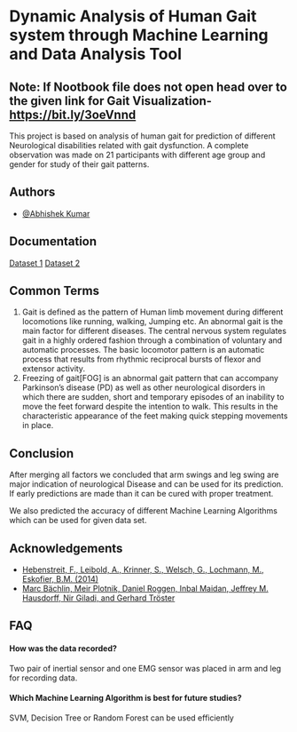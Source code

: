 # Dynamic Analysis of Human Gait system through Machine Learning and Data Analysis Tool  
## Note: If Nootbook file does not open head over to the given link for Gait Visualization-https://bit.ly/3oeVnnd

This project is based on analysis of human gait for prediction of different Neurological disabilities related with gait dysfunction.
A complete observation was made on 21 participants with different age group and gender for study of their gait patterns.

## Authors

- [@Abhishek Kumar](https://www.github.com/imabhi241)


## Documentation

[Dataset 1](https://drive.google.com/file/d/1RJ61RvPTUiW51z1Ok4OJdbaEoWhr95ZF/view?usp=sharing)
[Dataset 2](https://drive.google.com/file/d/1gC5iiZM9-A_a0_9x29eDBw9qMCljv4Vy/view?usp=sharing)


## Common Terms 
1. Gait is defined as the pattern of Human limb movement during different locomotions like running, walking, Jumping etc. An abnormal gait is the main factor for different diseases. The central nervous system regulates gait in a highly ordered fashion through a combination of voluntary and automatic processes. The basic locomotor pattern is an automatic process that results from rhythmic reciprocal bursts of flexor and extensor activity.
2. Freezing of gait[FOG] is an abnormal gait pattern that can accompany Parkinson’s disease (PD) as well as other neurological disorders in which there are sudden, short and temporary episodes of an inability to move the feet forward despite the intention to walk. This results in the characteristic appearance of the feet making quick stepping movements in place.
## Conclusion
After merging all factors we concluded that arm swings and leg swing are major indication of neurological Disease and can be used for its prediction. If early predictions are made than it can be cured with proper treatment.

We also predicted the accuracy of different Machine Learning Algorithms which can be used for given data set. 
## Acknowledgements

 - [Hebenstreit, F., Leibold, A., Krinner, S., Welsch, G., Lochmann, M., Eskofier, B.M. (2014) ](https://www.mad.tf.fau.de/research/activitynet/gaitphase-database/)
 - [ Marc Bächlin, Meir Plotnik, Daniel Roggen, Inbal Maidan, Jeffrey M. Hausdorff, Nir Giladi, and Gerhard Tröster](https://archive.ics.uci.edu/ml/datasets/Daphnet+Freezing+of+Gait)


## FAQ

#### How was the data recorded?

Two pair of inertial sensor and one EMG sensor was placed in arm and leg for recording data.

#### Which Machine Learning Algorithm is best for future studies?

SVM, Decision Tree or Random Forest can be used efficiently 

